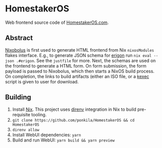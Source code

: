 # HomestakerOS

Web frontend source code of [HomestakerOS.com](https://homestakeros.com).

## Abstract

[Nixobolus](https://github.com/ponkila/nixobolus) is first used to generate HTML frontend from Nix `nixosModules` flakes interface. E.g., to generate JSON schema for [erigon](https://github.com/ledgerwatch/erigon) run `nix eval --json .#erigon`. See the `justfile` for more. Next, the schemas are used on the frontend to generate a HTML form. On form submission, the form payload is passed to Nixobolus, which then starts a NixOS build process. On completion, the links to build artifacts (either an ISO file, or a [kexec](https://en.wikipedia.org/wiki/Kexec) script is given to user for download.

## Building

1. Install [Nix](https://nixos.org). This project uses [direnv](https://direnv.net) integration in Nix to build pre-requisite tooling.
2. `git clone https://github.com/ponkila/HomestakerOS && cd HomestakerOS`
3. `direnv allow`
4. Install WebUI dependencies: `yarn`
5. Build and run WebUI: `yarn build && yarn preview`
